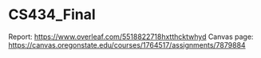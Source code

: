 # CS434_Final

Report: https://www.overleaf.com/5518822718hxtthcktwhyd
Canvas page: https://canvas.oregonstate.edu/courses/1764517/assignments/7879884
